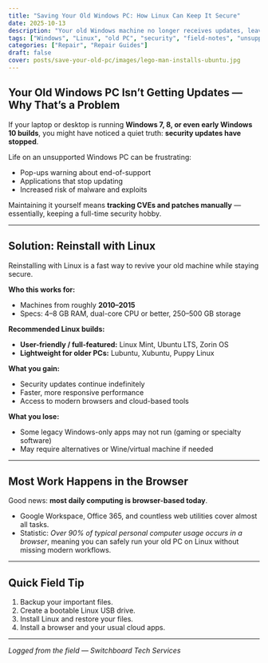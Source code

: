 ```yaml
---
title: "Saving Your Old Windows PC: How Linux Can Keep It Secure"
date: 2025-10-13
description: "Your old Windows machine no longer receives updates, leaving it vulnerable. Learn how reinstalling Linux can revive performance and security."
tags: ["Windows", "Linux", "old PC", "security", "field-notes", "unsupported"]
categories: ["Repair", "Repair Guides"]
draft: false
cover: posts/save-your-old-pc/images/lego-man-installs-ubuntu.jpg
---
```


## Your Old Windows PC Isn’t Getting Updates — Why That’s a Problem

If your laptop or desktop is running **Windows 7, 8, or even early Windows 10 builds**, you might have noticed a quiet truth: **security updates have stopped**.  

Life on an unsupported Windows PC can be frustrating:  

- Pop-ups warning about end-of-support  
- Applications that stop updating  
- Increased risk of malware and exploits  

Maintaining it yourself means **tracking CVEs and patches manually** — essentially, keeping a full-time security hobby.

---

## Solution: Reinstall with Linux

Reinstalling with Linux is a fast way to revive your old machine while staying secure.  

**Who this works for:**  
- Machines from roughly **2010–2015**  
- Specs: 4–8 GB RAM, dual-core CPU or better, 250–500 GB storage  

**Recommended Linux builds:**  
- **User-friendly / full-featured:** Linux Mint, Ubuntu LTS, Zorin OS  
- **Lightweight for older PCs:** Lubuntu, Xubuntu, Puppy Linux  

**What you gain:**  
- Security updates continue indefinitely  
- Faster, more responsive performance  
- Access to modern browsers and cloud-based tools  

**What you lose:**  
- Some legacy Windows-only apps may not run (gaming or specialty software)  
- May require alternatives or Wine/virtual machine if needed  

---

## Most Work Happens in the Browser

Good news: **most daily computing is browser-based today**.  
- Google Workspace, Office 365, and countless web utilities cover almost all tasks.  
- Statistic: *Over 90% of typical personal computer usage occurs in a browser*, meaning you can safely run your old PC on Linux without missing modern workflows.  

---

## Quick Field Tip

1. Backup your important files.  
2. Create a bootable Linux USB drive.  
3. Install Linux and restore your files.  
4. Install a browser and your usual cloud apps.  

---

*Logged from the field — Switchboard Tech Services*
